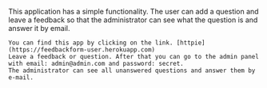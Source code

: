 This application has a simple functionality. The user can add a question and leave a feedback so that the administrator can see what the question is and answer it by email.

```
You can find this app by clicking on the link. [httpie](https://feedbackform-user.herokuapp.com)
Leave a feedback or question. After that you can go to the admin panel with email: admin@admin.com and password: secret.
The administrator can see all unanswered questions and answer them by e-mail.
```

